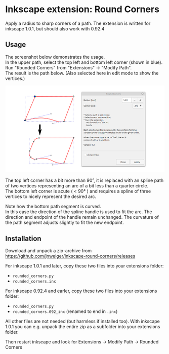 # Inkscape extension: Round Corners
Apply a radius to sharp corners of a path.
The extension is written for inkscape 1.0.1, but should also work with 0.92.4

## Usage
The screenshot below demonstrates the usage.<br>
In the upper path, select the top left and bottom left corner (shown in blue).<br>
Run "Rounded Corners" from "Extensions" -> "Modify Path".<br>
The result is the path below. (Also selected here in edit mode to show the vertices.)

[![screenshot](doc/slanted_rect.png)](https://github.com/jnweiger/inkscape-round-corners/releases)


The top left corner has a bit more than 90°, it is replaced with an spline path of two vertices representing an arc of a bit less than a quarter circle.<br>
The bottom left corner is acute ( < 90° ) and requires a spline of three vertices to nicely represent the desired arc.

Note how the bottom path segment is curved.<br>
In this case the direction of the spline handle is used to fit the arc. The direction and endpoint of the handle remain unchanged.
The curvature of the path segment adjusts slightly to fit the new endpoint.

## Installation

Download and unpack a zip-archive from https://github.com/jnweiger/inkscape-round-corners/releases

For inkscape 1.0.1 and later, copy these two files into your extensions folder:
* `rounded_corners.py`
* `rounded_corners.inx`

For inkscape 0.92.4 and earler, copy these two files into your extensions folder:
* `rounded_corners.py`
* `rounded_corners.092_inx` (renamed to end in `.inx`)

All other files are not needed (but harmless if installed too). With inkscape 1.0.1 you can e.g. unpack the entire zip as a subfolder into your extensions folder.

Then restart inkscape and look for Extensions -> Modify Path -> Rounded Corners
